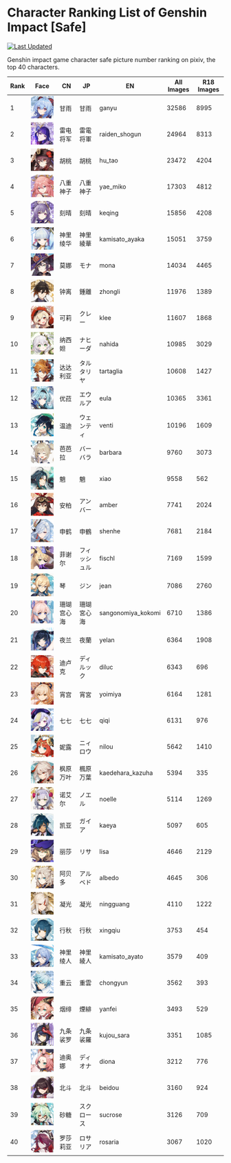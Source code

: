 # Character Ranking List of Genshin Impact [Safe]

[![Last Updated](https://img.shields.io/endpoint?url=https://gist.githubusercontent.com/narugo1992/254442dea2e77cf46366df97f499242f/raw/data_last_update.json)](https://huggingface.co/datasets/deepghs/game_characters)

Genshin impact game character safe picture number ranking on pixiv, the top 40 characters. 

|   Rank | Face                                                        | CN    | JP     | EN                 |   All Images |   R18 Images |
|--------|-------------------------------------------------------------|-------|--------|--------------------|--------------|--------------|
|      1 | ![ganyu](./images/logo_ganyu.png)                           | 甘雨    | 甘雨     | ganyu              |        32586 |         8995 |
|      2 | ![raiden_shogun](./images/logo_raiden_shogun.png)           | 雷电将军  | 雷電将軍   | raiden_shogun      |        24964 |         8313 |
|      3 | ![hu_tao](./images/logo_hu_tao.png)                         | 胡桃    | 胡桃     | hu_tao             |        23472 |         4204 |
|      4 | ![yae_miko](./images/logo_yae_miko.png)                     | 八重神子  | 八重神子   | yae_miko           |        17303 |         4812 |
|      5 | ![keqing](./images/logo_keqing.png)                         | 刻晴    | 刻晴     | keqing             |        15856 |         4208 |
|      6 | ![kamisato_ayaka](./images/logo_kamisato_ayaka.png)         | 神里绫华  | 神里綾華   | kamisato_ayaka     |        15051 |         3759 |
|      7 | ![mona](./images/logo_mona.png)                             | 莫娜    | モナ     | mona               |        14034 |         4465 |
|      8 | ![zhongli](./images/logo_zhongli.png)                       | 钟离    | 鍾離     | zhongli            |        11976 |         1389 |
|      9 | ![klee](./images/logo_klee.png)                             | 可莉    | クレー    | klee               |        11607 |         1868 |
|     10 | ![nahida](./images/logo_nahida.png)                         | 纳西妲   | ナヒーダ   | nahida             |        10985 |         3029 |
|     11 | ![tartaglia](./images/logo_tartaglia.png)                   | 达达利亚  | タルタリヤ  | tartaglia          |        10608 |         1427 |
|     12 | ![eula](./images/logo_eula.png)                             | 优菈    | エウルア   | eula               |        10365 |         3361 |
|     13 | ![venti](./images/logo_venti.png)                           | 温迪    | ウェンティ  | venti              |        10196 |         1609 |
|     14 | ![barbara](./images/logo_barbara.png)                       | 芭芭拉   | バーバラ   | barbara            |         9760 |         3073 |
|     15 | ![xiao](./images/logo_xiao.png)                             | 魈     | 魈      | xiao               |         9558 |          562 |
|     16 | ![amber](./images/logo_amber.png)                           | 安柏    | アンバー   | amber              |         7741 |         2024 |
|     17 | ![shenhe](./images/logo_shenhe.png)                         | 申鹤    | 申鶴     | shenhe             |         7681 |         2184 |
|     18 | ![fischl](./images/logo_fischl.png)                         | 菲谢尔   | フィッシュル | fischl             |         7169 |         1599 |
|     19 | ![jean](./images/logo_jean.png)                             | 琴     | ジン     | jean               |         7086 |         2760 |
|     20 | ![sangonomiya_kokomi](./images/logo_sangonomiya_kokomi.png) | 珊瑚宫心海 | 珊瑚宮心海  | sangonomiya_kokomi |         6710 |         1386 |
|     21 | ![yelan](./images/logo_yelan.png)                           | 夜兰    | 夜蘭     | yelan              |         6364 |         1908 |
|     22 | ![diluc](./images/logo_diluc.png)                           | 迪卢克   | ディルック  | diluc              |         6343 |          696 |
|     23 | ![yoimiya](./images/logo_yoimiya.png)                       | 宵宫    | 宵宮     | yoimiya            |         6164 |         1281 |
|     24 | ![qiqi](./images/logo_qiqi.png)                             | 七七    | 七七     | qiqi               |         6131 |          976 |
|     25 | ![nilou](./images/logo_nilou.png)                           | 妮露    | ニィロウ   | nilou              |         5642 |         1410 |
|     26 | ![kaedehara_kazuha](./images/logo_kaedehara_kazuha.png)     | 枫原万叶  | 楓原万葉   | kaedehara_kazuha   |         5394 |          335 |
|     27 | ![noelle](./images/logo_noelle.png)                         | 诺艾尔   | ノエル    | noelle             |         5114 |         1269 |
|     28 | ![kaeya](./images/logo_kaeya.png)                           | 凯亚    | ガイア    | kaeya              |         5097 |          605 |
|     29 | ![lisa](./images/logo_lisa.png)                             | 丽莎    | リサ     | lisa               |         4646 |         2129 |
|     30 | ![albedo](./images/logo_albedo.png)                         | 阿贝多   | アルベド   | albedo             |         4645 |          306 |
|     31 | ![ningguang](./images/logo_ningguang.png)                   | 凝光    | 凝光     | ningguang          |         4110 |         1222 |
|     32 | ![xingqiu](./images/logo_xingqiu.png)                       | 行秋    | 行秋     | xingqiu            |         3753 |          454 |
|     33 | ![kamisato_ayato](./images/logo_kamisato_ayato.png)         | 神里绫人  | 神里綾人   | kamisato_ayato     |         3579 |          409 |
|     34 | ![chongyun](./images/logo_chongyun.png)                     | 重云    | 重雲     | chongyun           |         3562 |          393 |
|     35 | ![yanfei](./images/logo_yanfei.png)                         | 烟绯    | 煙緋     | yanfei             |         3493 |          529 |
|     36 | ![kujou_sara](./images/logo_kujou_sara.png)                 | 九条裟罗  | 九条裟羅   | kujou_sara         |         3351 |         1085 |
|     37 | ![diona](./images/logo_diona.png)                           | 迪奥娜   | ディオナ   | diona              |         3212 |          776 |
|     38 | ![beidou](./images/logo_beidou.png)                         | 北斗    | 北斗     | beidou             |         3160 |          924 |
|     39 | ![sucrose](./images/logo_sucrose.png)                       | 砂糖    | スクロース  | sucrose            |         3126 |          709 |
|     40 | ![rosaria](./images/logo_rosaria.png)                       | 罗莎莉亚  | ロサリア   | rosaria            |         3067 |         1020 |

